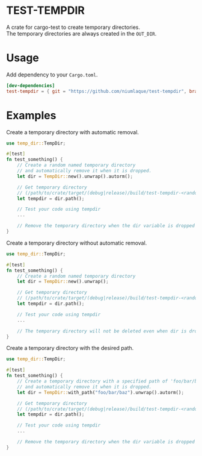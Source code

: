 # TEST-TEMPDIR
A crate for cargo-test to create temporary directories.  
The temporary directories are always created in the `OUT_DIR`.

# Usage
Add dependency to your `Cargo.toml`.
```toml
[dev-dependencies]
test-tempdir = { git = "https://github.com/niumlaque/test-tempdir", branch = "main" }
```

# Examples
Create a temporary directory with automatic removal.
```rs
use temp_dir::TempDir;

#[test]
fn test_something() {
    // Create a random named temporary directory
    // and automatically remove it when it is dropped.
    let dir = TempDir::new().unwrap().autorm();

    // Get temporary directory
    // (/path/to/crate/target/(debug|release)/build/test-tempdir-<random>/out/test-<random>)
    let tempdir = dir.path();

    // Test your code using tempdir
    ...

    // Remove the temporary directory when the dir variable is dropped
}
```

Create a temporary directory without automatic removal.
```rs
use temp_dir::TempDir;

#[test]
fn test_something() {
    // Create a random named temporary directory
    let dir = TempDir::new().unwrap();

    // Get temporary directory
    // (/path/to/crate/target/(debug|release)/build/test-tempdir-<random>/out/test-<random>)
    let tempdir = dir.path();

    // Test your code using tempdir
    ...

    // The temporary directory will not be deleted even when dir is dropped.
}
```

Create a temporary directory with the desired path.
```rs
use temp_dir::TempDir;

#[test]
fn test_something() {
    // Create a temporary directory with a specified path of 'foo/bar/baz'
    // and automatically remove it when it is dropped.
    let dir = TempDir::with_path("foo/bar/baz").unwrap().autorm();

    // Get temporary directory
    // (/path/to/crate/target/(debug|release)/build/test-tempdir-<random>/out/foo/bar/baz)
    let tempdir = dir.path();

    // Test your code using tempdir
    ...

    // Remove the temporary directory when the dir variable is dropped
}
```